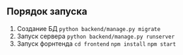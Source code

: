 ## Порядок запуска

1. Создание БД
   `python backend/manage.py migrate`
2. Запуск сервера
   `python backend/manage.py runserver`
3. Запуск форнтенда
   `cd frontend`
   `npm install`
   `npm start`
